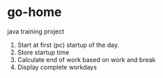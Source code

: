 # go-home
java training project

1. Start at first (pc) startup of the day.
2. Store startup time
3. Calculate end of work based on work and break
4. Display complete workdays
